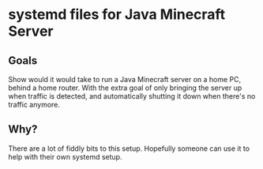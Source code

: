 # systemd files for Java Minecraft Server

## Goals

Show would it would take to run a Java Minecraft server on a home PC, behind a home router. With the extra goal of only bringing the server up when traffic is detected, and automatically shutting it down when there's no traffic anymore.

## Why?

There are a lot of fiddly bits to this setup. Hopefully someone can use it to help with their own systemd setup.
